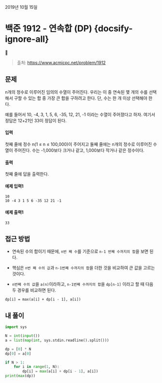 
2019년 10월 15일

# 백준 1912 - 연속합 (DP) {docsify-ignore-all}

> 출처: https://www.acmicpc.net/problem/1912

## 문제

n개의 정수로 이루어진 임의의 수열이 주어진다. 우리는 이 중 연속된 몇 개의 수를 선택해서 구할 수 있는 합 중 가장 큰 합을 구하려고 한다. 단, 수는 한 개 이상 선택해야 한다.

예를 들어서 10, -4, 3, 1, 5, 6, -35, 12, 21, -1 이라는 수열이 주어졌다고 하자. 여기서 정답은 12+21인 33이 정답이 된다.

#### 입력

첫째 줄에 정수 n(1 ≤ n ≤ 100,000)이 주어지고 둘째 줄에는 n개의 정수로 이루어진 수열이 주어진다. 수는 -1,000보다 크거나 같고, 1,000보다 작거나 같은 정수이다.

#### 출력

첫째 줄에 답을 출력한다.

#### 예제 입력1

```
10
10 -4 3 1 5 6 -35 12 21 -1
```

#### 예제 출력1

```
33
```

## 접근 방법

- 연속된 수의 합이기 때문에, `n번 째 수`를 기준으로 `n-1 번째 수까지의 합`을 보면 된다.

- 핵심은 `n번 째 수의 값`과 `n-1번째 수까지의 합`을 더한 것을 비교하여 큰 값을 고르는 것이다.

- `n번째 수의 값`을 `a(n)`이라하고, `n-1번째 수까지의 합`을 `dp[n-1]` 이라고 할 때 다음 두 경우를 비교하면 된다.

```
dp[i] = max(a[i] + dp[i - 1], a[i])
```

## 내 풀이

```python
import sys

N = int(input())
a = list(map(int, sys.stdin.readline().split()))

dp = [0] * N
dp[0] = a[0]

if N > 1:
    for i in range(1, N):
        dp[i] = max(a[i] + dp[i - 1], a[i])
print(max(dp))
```
